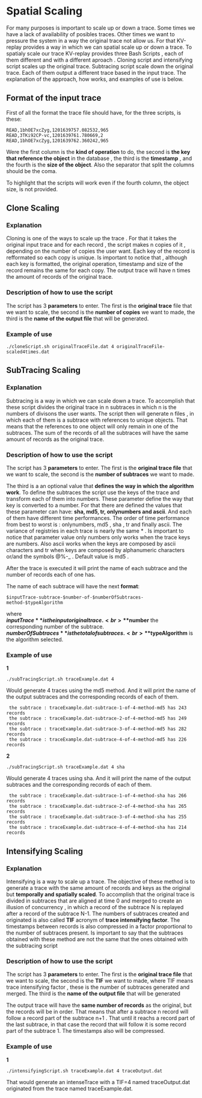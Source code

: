 
# Spatial Scaling

For many purposes is important to scale up or down a trace. Some times we have a lack of availability of posibles traces. Other times we want to pressure the system in a way the original trace not allow us. For that KV-replay provides a way in which we can spatial scale up or down a trace. To spatialy scale our trace KV-replay provides three Bash Scripts , each of them different and with a different aproach . Cloning script and intensifying script scales up the original trace. Subtracing script scale down the original trace. Each of them output a different trace based in the input trace. The explanation of the approach, how works, and examples of use is below.

## Format of the input trace

First of all the format the trace file should have, for the three scripts,  is these:
```
READ,1bhOE7xcZyg,1201639757.082532,965
READ,3TKi92CP-vc,1201639761.780669,2
READ,1bhOE7xcZyg,1201639762.360242,965
```
Were the first column is the **kind of operation** to do, the second is **the key that reference the object** in the database , the third is the **timestamp** , and the fourth is the **size of the object**. Also the separator that split the columns should be the coma.

To highlight that the scripts will work even if the fourth column, the object size, is not provided.

## Clone Scaling

### Explanation
Cloning is one of the ways to scale up the trace . For that it takes the original input trace and for each record , the script makes n copies of it , depending on the number of copies the user want. Each key of the record is refformated so each copy is unique. Is important to notice that , although each key is formatted, the original operation, timestamp and size of the record remains the same for each copy. The output trace will have n times the amount of records of the original trace.


### Description of how to use the script


The script has 3 **parameters** to enter. The first is the **original trace** file that we want to scale, the second is the **number of copies** we want to made, the third is the **name of the output file** that will be generated. 

### Example of use
```
./cloneScript.sh originalTraceFile.dat 4 originalTraceFile-scaled4times.dat
```


## SubTracing Scaling

### Explanation

Subtracing is a way in which we can scale down a trace. To accomplish that these script divides the original trace in n subtraces in which n is the numbers of divisons the user wants. The script then will generate n files , in which each of them is a subtrace with references to unique objects. That means that the references to one object will only remain in one of the subtraces. The sum of the records of all the subtraces will have the same amount of records as the original trace.


### Description of how to use the script

The script has 3 **parameters** to enter. The first is the **original trace file** that we want to scale, the second is the **number of subtraces** we want to made.

The third is a an optional value that **defines the way in which the algorithm work**. To define the subtraces the script use the keys of the trace and transform each of them into numbers. These parameter define the way that key is converted to a number. For that there are defined the values that these parameter can have: **sha, md5, tr, onlynumbers and ascii**. And each of them have different time performances. The order of time performance from best to worst is : onlynumbers, md5 , sha , tr and finally ascii. The variance of registries in each trace is nearly the same * . Is important to notice that parameter value only numbers only works when the trace keys are numbers. Also ascii works when the keys are composed by ascii characters and tr when keys are composed by alphanumeric characters or/and the symbols @%-_ . Default value is md5 .

After the trace is executed it will print the name of each subtrace and the number of records each of one has.

The name of each subtrace will have the next **format**:
```
$inputTrace-subtrace-$number-of-$numberOfSubtraces-method-$typeAlgorithm
```
where 
<br>
**$inputTrace** is the input original trace.
<br>
**$number** the corresponding number of the subtrace.
<br>
**$numberOfSubtraces** is the total of subtraces.
<br>
**$typeAlgorithm** is the algorithm selected.

### Example of use

**1**
```
./subTracingScript.sh traceExample.dat 4
```
Would generate 4 traces using the md5 method. And it will print the name of the output subtraces and the corresponding records of each of them.

```
 the subtrace : traceExample.dat-subtrace-1-of-4-method-md5 has 243 records
 the subtrace : traceExample.dat-subtrace-2-of-4-method-md5 has 249 records
 the subtrace : traceExample.dat-subtrace-3-of-4-method-md5 has 282 records
 the subtrace : traceExample.dat-subtrace-4-of-4-method-md5 has 226 records
```


**2**
```
./subTracingScript.sh traceExample.dat 4 sha
```
Would generate 4 traces using sha. And it will print the name of the output subtraces and the corresponding records of each of them.

```
 the subtrace : traceExample.dat-subtrace-1-of-4-method-sha has 266 records
 the subtrace : traceExample.dat-subtrace-2-of-4-method-sha has 265 records
 the subtrace : traceExample.dat-subtrace-3-of-4-method-sha has 255 records
 the subtrace : traceExample.dat-subtrace-4-of-4-method-sha has 214 records

```

## Intensifying Scaling

### Explanation

Intensifying is a way to scale up a trace. The objective of these method is to generate a trace with the same amount of records and keys as the original but **temporally and spatially scaled**. To accomplish that the original trace is divided in subtraces that are aligned at time 0 and merged to create an illusion of concurrency , in which a record of the subtrace N is replayed after a record of the subtrace N-1. The numbers of subtraces created and originated is also called **TIF** acronym of **trace intensifying factor**. The timestamps between records is also compressed in a factor proportional to the number of subtraces present. Is important to say that the subtraces obtained with these method are not the same that the ones obtained with the subtracing script

### Description of how to use the script

The script has 3 **parameters** to enter. The first is the **original trace file** that we want to scale, the second is the **TIF** we want to made, where TIF means trace intensifying factor , these is the number of subtraces generated and merged. The third is the **name of the output file** that will be generated


The output trace will have the **same number of records** as the original, but the records will be in order. That means that after a subtrace n record will follow a record part of the subtrace n+1 . That until it reachs a record part of the last subtrace, in that case the record that will follow it is some record part of the subtrace 1. The timestamps also will be compressed. 

### Example of use 

**1**
```
./intensifyingScript.sh traceExample.dat 4 traceOutput.dat
```
That would generate an intenseTrace with a TIF=4 named traceOutput.dat originated from the trace named traceExample.dat.





